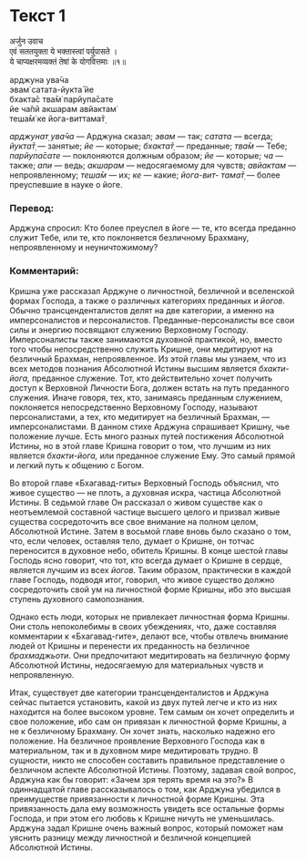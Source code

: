 # Текст 1

अर्जुन उवाच  
एवं सततयुक्ता ये भक्तास्त्वां पर्युपासते ।  
ये चाप्यक्षरमव्यक्तं तेषां के योगवित्तमाः ॥१॥

арджуна ува̄ча  
эвам̇ сатата-йукта̄ йе  
бхакта̄с тва̄м̇ парйупа̄сате  
йе ча̄пй акшарам авйактам̇  
теша̄м̇ ке йога-виттама̄т̣

_арджунат̣ ува̄ча_ — Арджуна сказал; _эвам_ — так; _сатата_ — всегда; _йукта̄т̣_ — занятые; _йе_ — которые; _бхакта̄т̣_ — преданные; _тва̄м_ — Тебе; _парйупа̄сате_ — поклоняются должным образом; _йе_ — которые; _ча_ — также; _апи_ — ведь; _акшарам_ — недосягаемому для чувств; _авйактам_ — непроявленному; _теша̄м_ — их; _ке_ — какие; _йога-вит- тама̄т̣_ — более преуспевшие в науке о йоге.

### Перевод:

Арджуна спросил: Кто более преуспел в йоге — те, кто всегда преданно служит Тебе, или те, кто поклоняется безличному Брахману, непроявленному и неуничтожимому?

### Комментарий:

Кришна уже рассказал Арджуне о личностной, безличной и вселенской формах Господа, а также о различных категориях преданных и _йогов_. Обычно трансценденталистов делят на две категории, а именно на имперсоналистов и персоналистов. Преданные-персоналисты все свои силы и энергию посвящают служению Верховному Господу. Имперсоналисты также занимаются духовной практикой, но, вместо того чтобы непосредственно служить Кришне, они медитируют на безличный Брахман, непроявленное. Из этой главы мы узнаем, что из всех методов познания Абсолютной Истины высшим является _бхакти-йога,_ преданное служение. Тот, кто действительно хочет получить доступ к Верховной Личности Бога, должен встать на путь преданного служения. Иначе говоря, тех, кто, занимаясь преданным служением, поклоняется непосредственно Верховному Господу, называют персоналистами, а тех, кто медитирует на безличный Брахман, — имперсоналистами. В данном стихе Арджуна спрашивает Кришну, чье положение лучше. Есть много разных путей постижения Абсолютной Истины, но в этой главе Кришна говорит о том, что лучшим из них является _бхакти-йога,_ или преданное служение Ему. Это самый прямой и легкий путь к общению с Богом.

Во второй главе «Бхагавад-гиты» Верховный Господь объяснил, что живое существо — не плоть, а духовная искра, частица Абсолютной Истины. В седьмой главе Он рассказал о живом существе как о неотъемлемой составной частице высшего целого и призвал живые существа сосредоточить все свое внимание на полном целом, Абсолютной Истине. Затем в восьмой главе вновь было сказано о том, что, если человек, оставляя тело, думает о Кришне, он тотчас переносится в духовное небо, обитель Кришны. В конце шестой главы Господь ясно говорит, что тот, кто всегда думает о Кришне в сердце, является лучшим из всех _йогов_. Таким образом, практически в каждой главе Господь, подводя итог, говорил, что живое существо должно сосредоточить свой ум на личностной форме Кришны, ибо это высшая ступень духовного самопознания.

Однако есть люди, которых не привлекает личностная форма Кришны. Они столь непоколебимы в своих убеждениях, что, даже составляя комментарии к «Бхагавад-гите», делают все, чтобы отвлечь внимание людей от Кришны и перенести их преданность на безличное _брахмаджьоти_. Они предпочитают медитировать на безличную форму Абсолютной Истины, недосягаемую для материальных чувств и непроявленную.

Итак, существует две категории трансценденталистов и Арджуна сейчас пытается установить, какой из двух путей легче и кто из них находится на более высоком уровне. Тем самым он хочет определить и свое положение, ибо сам он привязан к личностной форме Кришны, а не к безличному Брахману. Он хочет знать, насколько надежно его положение. На безличное проявление Верховного Господа как в материальном, так и в духовном мире медитировать трудно. В сущности, никто не способен составить правильное представление о безличном аспекте Абсолютной Истины. Поэтому, задавая свой вопрос, Арджуна как бы говорит: «Зачем зря терять время на это?» В одиннадцатой главе рассказывалось о том, как Арджуна убедился в преимуществе привязанности к личностной форме Кришны. Эта привязанность дала ему возможность увидеть все остальные формы Господа, и при этом его любовь к Кришне ничуть не уменьшилась. Арджуна задал Кришне очень важный вопрос, который поможет нам уяснить разницу между личностной и безличной концепцией Абсолютной Истины.